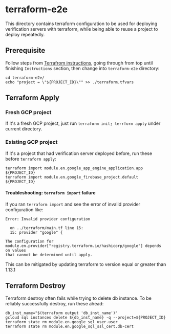# terraform-e2e

This directory contains terraform configuration to be used for deploying verification servers with terraform, while being able to reuse a project to deploy repeatedly.

## Prerequisite

Follow steps from [Terrafrom instructions](https://github.com/google/exposure-notifications-verification-server/tree/main/terraform), going through from top until finishing `Instructions` section, then change into `terraform-e2e` directory:

```shell
cd terraform-e2e/
echo "project = \"${PROJECT_ID}\"" >> ./terraform.tfvars
```

## Terraform Apply

### Fresh GCP project

If it's a fresh GCP project, just run `terraform init; terrform apply` under current directory.

### Existing GCP project

If it's a project that had verification server deployed before, run these before `terraform apply`:

```shell
terraform import module.en.google_app_engine_application.app ${PROJECT_ID}
terraform import module.en.google_firebase_project.default ${PROJECT_ID}
```

#### Troubleshooting: `terraform import` failure

If you ran `terraform import` and see the error of invalid provider configuration like:

```text
Error: Invalid provider configuration

  on ../terraform/main.tf line 15:
  15: provider "google" {

The configuration for
module.en.provider["registry.terraform.io/hashicorp/google"] depends on values
that cannot be determined until apply.
```

This can be mitigated by updating terraform to version equal or greater than 1.13.1

## Terraform Destroy

Terraform destroy often fails while trying to delete db instance. To be reliably successfully destroy, run these ahead:

```shell
db_inst_name="$(terraform output 'db_inst_name')"
gcloud sql instances delete ${db_inst_name} -q --project=${PROJECT_ID}
terraform state rm module.en.google_sql_user.user
terraform state rm module.en.google_sql_ssl_cert.db-cert
```
